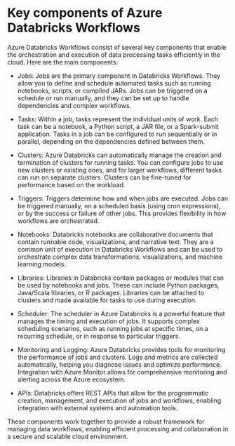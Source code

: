 # Key components of Azure Databricks Workflows

Azure Databricks Workflows consist of several key components that enable the orchestration and execution of data processing tasks efficiently in the cloud. Here are the main components:

- Jobs: Jobs are the primary component in Databricks Workflows. They allow you to define and schedule automated tasks such as running notebooks, scripts, or compiled JARs. Jobs can be triggered on a schedule or run manually, and they can be set up to handle dependencies and complex workflows.

- Tasks: Within a job, tasks represent the individual units of work. Each task can be a notebook, a Python script, a JAR file, or a Spark-submit application. Tasks in a job can be configured to run sequentially or in parallel, depending on the dependencies defined between them.

- Clusters: Azure Databricks can automatically manage the creation and termination of clusters for running tasks. You can configure jobs to use new clusters or existing ones, and for larger workflows, different tasks can run on separate clusters. Clusters can be fine-tuned for performance based on the workload.

- Triggers: Triggers determine how and when jobs are executed. Jobs can be triggered manually, on a scheduled basis (using cron expressions), or by the success or failure of other jobs. This provides flexibility in how workflows are orchestrated.

- Notebooks: Databricks notebooks are collaborative documents that contain runnable code, visualizations, and narrative text. They are a common unit of execution in Databricks Workflows and can be used to orchestrate complex data transformations, visualizations, and machine learning models.

- Libraries: Libraries in Databricks contain packages or modules that can be used by notebooks and jobs. These can include Python packages, Java/Scala libraries, or R packages. Libraries can be attached to clusters and made available for tasks to use during execution.

- Scheduler: The scheduler in Azure Databricks is a powerful feature that manages the timing and execution of jobs. It supports complex scheduling scenarios, such as running jobs at specific times, on a recurring schedule, or in response to particular triggers.

- Monitoring and Logging: Azure Databricks provides tools for monitoring the performance of jobs and clusters. Logs and metrics are collected automatically, helping you diagnose issues and optimize performance. Integration with Azure Monitor allows for comprehensive monitoring and alerting across the Azure ecosystem.

- APIs: Databricks offers REST APIs that allow for the programmatic creation, management, and execution of jobs and workflows, enabling integration with external systems and automation tools.

These components work together to provide a robust framework for managing data workflows, enabling efficient processing and collaboration in a secure and scalable cloud environment.
